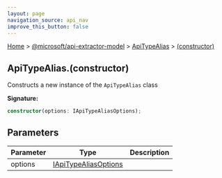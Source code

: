```yaml
---
layout: page
navigation_source: api_nav
improve_this_button: false
---
```



[Home](./index.md) &gt; [@microsoft/api-extractor-model](./api-extractor-model.md) &gt; [ApiTypeAlias](./api-extractor-model.apitypealias.md) &gt; [(constructor)](./api-extractor-model.apitypealias._constructor_.md)

## ApiTypeAlias.(constructor)

Constructs a new instance of the `ApiTypeAlias` class

<b>Signature:</b>

```typescript
constructor(options: IApiTypeAliasOptions);
```

## Parameters

|  Parameter | Type | Description |
|  --- | --- | --- |
|  options | [IApiTypeAliasOptions](./api-extractor-model.iapitypealiasoptions.md) |  |
